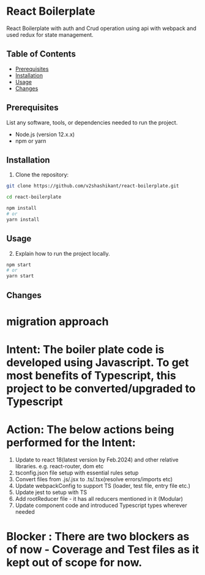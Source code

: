 # React Boilerplate

React Boilerplate with auth and Crud operation using api with webpack and used redux for state management.

## Table of Contents

- [Prerequisites](#prerequisites)
- [Installation](#installation)
- [Usage](#usage)
- [Changes](#Changes)

## Prerequisites

List any software, tools, or dependencies needed to run the project.

- Node.js (version 12.x.x)
- npm or yarn

## Installation

1. Clone the repository:

```bash
git clone https://github.com/v2shashikant/react-boilerplate.git

cd react-boilerplate

npm install
# or
yarn install
```
## Usage

2. Explain how to run the project locally.

```bash
npm start
# or
yarn start
```

## Changes
 # migration approach
  # Intent: The boiler plate code is developed using Javascript. To get most benefits of Typescript, this project to be converted/upgraded to Typescript
  # Action: The below actions being performed for the Intent:
1. Update to react 18(latest version by Feb.2024) and other relative libraries. e.g. react-router, dom etc
2. tsconfig.json file setup with essential rules setup
3. Convert files from .js/.jsx to .ts/.tsx(resolve errors/imports etc)
4. Update webpackConfig to support TS (loader, test file, entry file etc.)
5. Update jest to setup with TS
6. Add rootReducer file - it has all reducers mentioned in it (Modular)
7. Update component code and introduced Typescript types wherever needed

# Blocker : There are two blockers as of now - Coverage and Test files as it kept out of scope for now.


